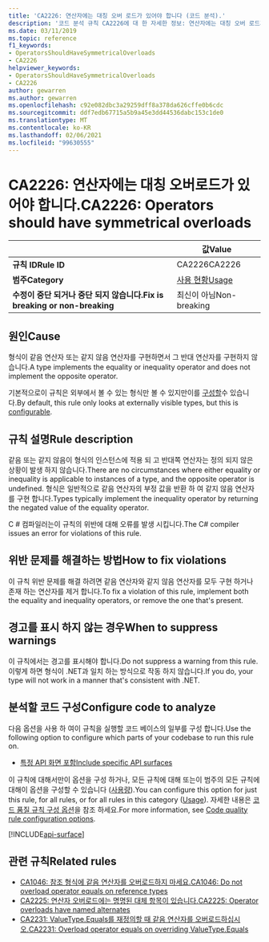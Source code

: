 ```yaml
---
title: 'CA2226: 연산자에는 대칭 오버 로드가 있어야 합니다 (코드 분석).'
description: '코드 분석 규칙 CA2226에 대 한 자세한 정보: 연산자에는 대칭 오버 로드가 있어야 합니다.'
ms.date: 03/11/2019
ms.topic: reference
f1_keywords:
- OperatorsShouldHaveSymmetricalOverloads
- CA2226
helpviewer_keywords:
- OperatorsShouldHaveSymmetricalOverloads
- CA2226
author: gewarren
ms.author: gewarren
ms.openlocfilehash: c92e082dbc3a29259dff8a378da626cffe0b6cdc
ms.sourcegitcommit: ddf7edb67715a5b9a45e3dd44536dabc153c1de0
ms.translationtype: MT
ms.contentlocale: ko-KR
ms.lasthandoff: 02/06/2021
ms.locfileid: "99630555"
---
```

# <a name="ca2226-operators-should-have-symmetrical-overloads"></a><span data-ttu-id="b7da1-103">CA2226: 연산자에는 대칭 오버로드가 있어야 합니다.</span><span class="sxs-lookup"><span data-stu-id="b7da1-103">CA2226: Operators should have symmetrical overloads</span></span>

| | <span data-ttu-id="b7da1-104">값</span><span class="sxs-lookup"><span data-stu-id="b7da1-104">Value</span></span> |
|-|-|
| <span data-ttu-id="b7da1-105">**규칙 ID**</span><span class="sxs-lookup"><span data-stu-id="b7da1-105">**Rule ID**</span></span> |<span data-ttu-id="b7da1-106">CA2226</span><span class="sxs-lookup"><span data-stu-id="b7da1-106">CA2226</span></span>|
| <span data-ttu-id="b7da1-107">**범주**</span><span class="sxs-lookup"><span data-stu-id="b7da1-107">**Category**</span></span> |[<span data-ttu-id="b7da1-108">사용 현황</span><span class="sxs-lookup"><span data-stu-id="b7da1-108">Usage</span></span>](usage-warnings.md)|
| <span data-ttu-id="b7da1-109">**수정이 중단 되거나 중단 되지 않습니다.**</span><span class="sxs-lookup"><span data-stu-id="b7da1-109">**Fix is breaking or non-breaking**</span></span> |<span data-ttu-id="b7da1-110">최신이 아님</span><span class="sxs-lookup"><span data-stu-id="b7da1-110">Non-breaking</span></span>|

## <a name="cause"></a><span data-ttu-id="b7da1-111">원인</span><span class="sxs-lookup"><span data-stu-id="b7da1-111">Cause</span></span>

<span data-ttu-id="b7da1-112">형식이 같음 연산자 또는 같지 않음 연산자를 구현하면서 그 반대 연산자를 구현하지 않습니다.</span><span class="sxs-lookup"><span data-stu-id="b7da1-112">A type implements the equality or inequality operator and does not implement the opposite operator.</span></span>

<span data-ttu-id="b7da1-113">기본적으로이 규칙은 외부에서 볼 수 있는 형식만 볼 수 있지만이를 [구성할](#configure-code-to-analyze)수 있습니다.</span><span class="sxs-lookup"><span data-stu-id="b7da1-113">By default, this rule only looks at externally visible types, but this is [configurable](#configure-code-to-analyze).</span></span>

## <a name="rule-description"></a><span data-ttu-id="b7da1-114">규칙 설명</span><span class="sxs-lookup"><span data-stu-id="b7da1-114">Rule description</span></span>

<span data-ttu-id="b7da1-115">같음 또는 같지 않음이 형식의 인스턴스에 적용 되 고 반대쪽 연산자는 정의 되지 않은 상황이 발생 하지 않습니다.</span><span class="sxs-lookup"><span data-stu-id="b7da1-115">There are no circumstances where either equality or inequality is applicable to instances of a type, and the opposite operator is undefined.</span></span> <span data-ttu-id="b7da1-116">형식은 일반적으로 같음 연산자의 부정 값을 반환 하 여 같지 않음 연산자를 구현 합니다.</span><span class="sxs-lookup"><span data-stu-id="b7da1-116">Types typically implement the inequality operator by returning the negated value of the equality operator.</span></span>

<span data-ttu-id="b7da1-117">C # 컴파일러는이 규칙의 위반에 대해 오류를 발생 시킵니다.</span><span class="sxs-lookup"><span data-stu-id="b7da1-117">The C# compiler issues an error for violations of this rule.</span></span>

## <a name="how-to-fix-violations"></a><span data-ttu-id="b7da1-118">위반 문제를 해결하는 방법</span><span class="sxs-lookup"><span data-stu-id="b7da1-118">How to fix violations</span></span>

<span data-ttu-id="b7da1-119">이 규칙 위반 문제를 해결 하려면 같음 연산자와 같지 않음 연산자를 모두 구현 하거나 존재 하는 연산자를 제거 합니다.</span><span class="sxs-lookup"><span data-stu-id="b7da1-119">To fix a violation of this rule, implement both the equality and inequality operators, or remove the one that's present.</span></span>

## <a name="when-to-suppress-warnings"></a><span data-ttu-id="b7da1-120">경고를 표시 하지 않는 경우</span><span class="sxs-lookup"><span data-stu-id="b7da1-120">When to suppress warnings</span></span>

<span data-ttu-id="b7da1-121">이 규칙에서는 경고를 표시해야 합니다.</span><span class="sxs-lookup"><span data-stu-id="b7da1-121">Do not suppress a warning from this rule.</span></span> <span data-ttu-id="b7da1-122">이렇게 하면 형식이 .NET과 일치 하는 방식으로 작동 하지 않습니다.</span><span class="sxs-lookup"><span data-stu-id="b7da1-122">If you do, your type will not work in a manner that's consistent with .NET.</span></span>

## <a name="configure-code-to-analyze"></a><span data-ttu-id="b7da1-123">분석할 코드 구성</span><span class="sxs-lookup"><span data-stu-id="b7da1-123">Configure code to analyze</span></span>

<span data-ttu-id="b7da1-124">다음 옵션을 사용 하 여이 규칙을 실행할 코드 베이스의 일부를 구성 합니다.</span><span class="sxs-lookup"><span data-stu-id="b7da1-124">Use the following option to configure which parts of your codebase to run this rule on.</span></span>

- [<span data-ttu-id="b7da1-125">특정 API 화면 포함</span><span class="sxs-lookup"><span data-stu-id="b7da1-125">Include specific API surfaces</span></span>](#include-specific-api-surfaces)

<span data-ttu-id="b7da1-126">이 규칙에 대해서만이 옵션을 구성 하거나, 모든 규칙에 대해 또는이 범주의 모든 규칙에 대해이 옵션을 구성할 수 있습니다 ([사용량](usage-warnings.md)).</span><span class="sxs-lookup"><span data-stu-id="b7da1-126">You can configure this option for just this rule, for all rules, or for all rules in this category ([Usage](usage-warnings.md)).</span></span> <span data-ttu-id="b7da1-127">자세한 내용은 [코드 품질 규칙 구성 옵션](../code-quality-rule-options.md)을 참조 하세요.</span><span class="sxs-lookup"><span data-stu-id="b7da1-127">For more information, see [Code quality rule configuration options](../code-quality-rule-options.md).</span></span>

[!INCLUDE[api-surface](~/includes/code-analysis/api-surface.md)]

## <a name="related-rules"></a><span data-ttu-id="b7da1-128">관련 규칙</span><span class="sxs-lookup"><span data-stu-id="b7da1-128">Related rules</span></span>

- [<span data-ttu-id="b7da1-129">CA1046: 참조 형식에 같음 연산자를 오버로드하지 마세요.</span><span class="sxs-lookup"><span data-stu-id="b7da1-129">CA1046: Do not overload operator equals on reference types</span></span>](ca1046.md)
- [<span data-ttu-id="b7da1-130">CA2225: 연산자 오버로드에는 명명된 대체 항목이 있습니다.</span><span class="sxs-lookup"><span data-stu-id="b7da1-130">CA2225: Operator overloads have named alternates</span></span>](ca2225.md)
- [<span data-ttu-id="b7da1-131">CA2231: ValueType.Equals를 재정의할 때 같음 연산자를 오버로드하십시오.</span><span class="sxs-lookup"><span data-stu-id="b7da1-131">CA2231: Overload operator equals on overriding ValueType.Equals</span></span>](ca2231.md)
